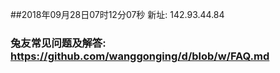 ##2018年09月28日07时12分07秒 新址: 142.93.44.84
### 兔友常见问题及解答: https://github.com/wanggonging/d/blob/w/FAQ.md
